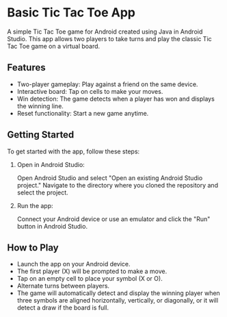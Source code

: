 # Basic Tic Tac Toe App

A simple Tic Tac Toe game for Android created using Java in Android Studio. This app allows two players to take turns and play the classic Tic Tac Toe game on a virtual board.

## Features

- Two-player gameplay: Play against a friend on the same device.
- Interactive board: Tap on cells to make your moves.
- Win detection: The game detects when a player has won and displays the winning line.
- Reset functionality: Start a new game anytime.

## Getting Started

To get started with the app, follow these steps:
1. Open in Android Studio:

      Open Android Studio and select "Open an existing Android Studio project." Navigate to the directory where you cloned the repository and select the project.

2. Run the app:

      Connect your Android device or use an emulator and click the "Run" button in Android Studio.

## How to Play

- Launch the app on your Android device.
- The first player (X) will be prompted to make a move.
- Tap on an empty cell to place your symbol (X or O).
- Alternate turns between players.
- The game will automatically detect and display the winning player when three symbols are aligned horizontally, vertically, or diagonally, or it will detect a draw if the board is full.
